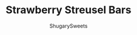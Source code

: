 ---
layout: ../../layouts/MarkdownPostLayout.astro
title: Strawberry Streusel Bars
author: ShugarySweets
pubDate: 2020-03-08
description: "Homemade pastry made easy! Juicy strawberry preserves and marmalade layered into a shortbread crust make these Strawberry Streusel Bars one of the tastiest treats to come out of my kitchen."
image_url: https://www.shugarysweets.com/wp-content/uploads/2020/04/strawberry-streusel-bars-3.jpg
tags: ["Cookies","American"]
calories: 170
protein: 2
carbohydrates: 27
fats: 6
fiber: 0
ingredients: ["3/4 cup unsalted butter, melted","1 cup powdered sugar","2 1/2 cups all-purpose flour","1 can (8 ounce) almond paste","1/2 cup orange marmalade","1/2 cup strawberry preserves","1 package (8 ounce) cream cheese, softened","3/4 cup powdered sugar","1 teaspoon vanilla extract"]
serves: 24
time: "45 minutes"
prepTime: "15 minutes"
instructions: ["In a large bowl, combine melted butter with powdered sugar and flour. Mix until crumbly. Remove 1/3 of the mixture for later.","With the remaining crust, press into the bottom of 13x9 baking dish.","Carefully spread almond paste onto the dough using a butter knife or back or a spoon. Spread strawberry preserves on half of the crust, and orange marmalade over the over half.","In a mixer, beat cream cheese with powdered sugar, and vanilla extract. Once smooth, spoon into a pastry bag (I used tip 48, but any tip will work). Pipe diagonal lines onto the top of the filling. Sprinkle with reserved crust mixture.","Bake in a 350 degree F oven for 30 minutes. Remove and cool completely.","Cut into small squares and enjoy."]
nutrition: ["170 calories","27 grams carbohydrates","16 milligrams cholesterol","6 grams fat","0 grams fiber","2 grams protein","4 grams saturated fat","15 milligrams sodium","15 grams sugar","0 grams trans fat","2 grams unsaturated fat"]
---